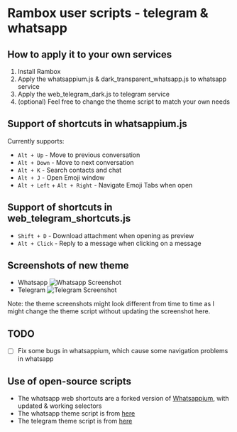 # Rambox user scripts - telegram & whatsapp

## How to apply it to your own services

1. Install Rambox
2. Apply the whatsappium.js & dark_transparent_whatsapp.js to whatsapp service
3. Apply the web_telegram_dark.js to telegram service
4. (optional) Feel free to change the theme script to match your own needs

## Support of shortcuts in whatsappium.js

Currently supports:

* `Alt + Up` - Move to previous conversation
* `Alt + Down` - Move to next conversation
* `Alt + K` - Search contacts and chat
* `Alt + J` - Open Emoji window
* `Alt + Left` + `Alt + Right` - Navigate Emoji Tabs when open

## Support of shortcuts in web_telegram_shortcuts.js

- `Shift + D` - Download attachment when opening as preview
- `Alt + Click` - Reply to a message when clicking on a message

## Screenshots of new theme

- Whatsapp
![Whatsapp Screenshot](https://user-images.githubusercontent.com/6096534/46568917-87badc80-c97f-11e8-90a1-03016897d2f3.png "Whatsapp Screenshot")
- Telegram
![Telegram Screenshot](https://user-images.githubusercontent.com/6096534/46568901-47f3f500-c97f-11e8-8e12-deb568946600.png "Telegram Screenshot")

Note: the theme screenshots might look different from time to time as I might change the theme script without updating the screenshot here.

## TODO

* [ ] Fix some bugs in whatsappium, which cause some navigation problems in whatsapp

## Use of open-source scripts

* The whatsapp web shortcuts are a forked version of [Whatsappium](https://github.com/MichaelAquilina/Whatsappium), with updated & working selectors
* The whatsapp theme script is from [here](https://userstyles.org/styles/137361)
* The telegram theme script is from [here](https://userstyles.org/styles/132781)
